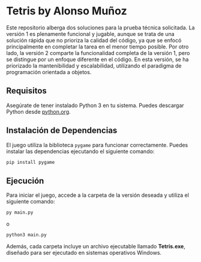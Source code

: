 # Tetris by Alonso Muñoz

Este repositorio alberga dos soluciones para la prueba técnica solicitada. La versión 1 es plenamente funcional y jugable, aunque se trata de una solución rápida que no prioriza la calidad del código, ya que se enfocó principalmente en completar la tarea en el menor tiempo posible. Por otro lado, la versión 2 comparte la funcionalidad completa de la versión 1, pero se distingue por un enfoque diferente en el código. En esta versión, se ha priorizado la mantenibilidad y escalabilidad, utilizando el paradigma de programación orientada a objetos.

## Requisitos

Asegúrate de tener instalado Python 3 en tu sistema. Puedes descargar Python desde [python.org](https://www.python.org/downloads/).

## Instalación de Dependencias

El juego utiliza la biblioteca `pygame` para funcionar correctamente. Puedes instalar las dependencias ejecutando el siguiente comando:

```bash
pip install pygame
```
## Ejecución

Para iniciar el juego, accede a la carpeta de la versión deseada y utiliza el siguiente comando:

```bash
py main.py
```
o

```bash
python3 main.py
```
Además, cada carpeta incluye un archivo ejecutable llamado **Tetris.exe**, diseñado para ser ejecutado en sistemas operativos Windows.
